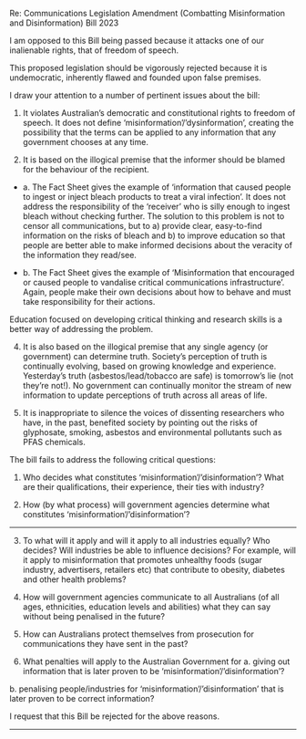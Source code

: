 Re: Communications Legislation Amendment (Combatting Misinformation and
Disinformation) Bill 2023

I am opposed to this Bill being passed because it attacks one of our inalienable rights, that of
freedom of speech.

This proposed legislation should be vigorously rejected because it is undemocratic, inherently
flawed and founded upon false premises.

I draw your attention to a number of pertinent issues about the bill:

1. It violates Australian’s democratic and constitutional rights to freedom of speech.
It does not define ‘misinformation’/’dysinformation’, creating the possibility that the
terms can be applied to any information that any government chooses at any time.

2. It is based on the illogical premise that the informer should be blamed for the
behaviour of the recipient.

- a. The Fact Sheet gives the example of ‘information that caused people to ingest or
inject bleach products to treat a viral infection’. It does not address the
responsibility of the ‘receiver’ who is silly enough to ingest bleach without
checking further. The solution to this problem is not to censor all communications, but to a)
provide clear, easy-to-find information on the risks of bleach and b) to improve education
so that people are better able to make informed decisions about the veracity of the
information they read/see.

- b. The Fact Sheet gives the example of ‘Misinformation that encouraged or
caused people to vandalise critical communications infrastructure’. Again,
people make their own decisions about how to behave and must take
responsibility for their actions.

Education focused on developing critical thinking and research skills is a
better way of addressing the problem.

4. It is also based on the illogical premise that any single agency (or government) can
determine truth. Society’s perception of truth is continually evolving, based on
growing knowledge and experience. Yesterday’s truth (asbestos/lead/tobacco are safe)
is tomorrow’s lie (not they’re not!). No government can continually monitor the
stream of new information to update perceptions of truth across all areas of life.

5. It is inappropriate to silence the voices of dissenting researchers who have, in the past,
benefited society by pointing out the risks of glyphosate, smoking, asbestos and
environmental pollutants such as PFAS chemicals.

The bill fails to address the following critical questions:

1. Who decides what constitutes ‘misinformation’/’disinformation’? What are their
qualifications, their experience, their ties with industry?

2. How (by what process) will government agencies determine what constitutes
‘misinformation’/’disinformation’?


-----

3. To what will it apply and will it apply to all industries equally? Who decides? Will
industries be able to influence decisions?
For example, will it apply to misinformation that promotes unhealthy foods (sugar
industry, advertisers, retailers etc) that contribute to obesity, diabetes and other health
problems?

4. How will government agencies communicate to all Australians (of all ages,
ethnicities, education levels and abilities) what they can say without being penalised
in the future?

5. How can Australians protect themselves from prosecution for communications they
have sent in the past?

6. What penalties will apply to the Australian Government for
a. giving out information that is later proven to be
‘misinformation’/’disinformation’?

b. penalising people/industries for ‘misinformation’/’disinformation’ that is later
proven to be correct information?

I request that this Bill be rejected for the above reasons.


-----

